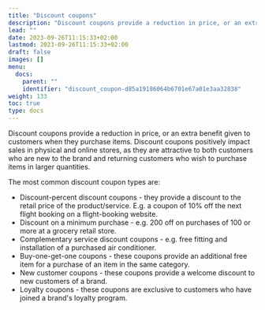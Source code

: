 ```yaml
---
title: "Discount coupons"
description: "Discount coupons provide a reduction in price, or an extra benefit given to customers when they purchase items."
lead: ""
date: 2023-09-26T11:15:33+02:00
lastmod: 2023-09-26T11:15:33+02:00
draft: false
images: []
menu:
  docs:
    parent: ""
    identifier: "discount_coupon-d85a19186064b6701e67a01e3aa32838"
weight: 133
toc: true
type: docs
---
```


Discount coupons provide a reduction in price, or an extra benefit given to customers when they purchase items. Discount coupons positively impact sales in physical and online stores, as they are attractive to both customers who are new to the brand and returning customers who wish to purchase items in larger quantities. 

The most common discount coupon types are: 

- Discount-percent discount coupons - they provide a discount to the retail price of the product/service. E.g. a coupon of 10% off the next flight booking on a flight-booking website. 
- Discount on a minimum purchase - e.g. 200 off on purchases of 100 or more at a grocery retail store. 
- Complementary service discount coupons - e.g. free fitting and installation of a purchased air conditioner. 
- Buy-one-get-one coupons - these coupons provide an additional free item for a purchase of an item in the same category.
- New customer coupons - these coupons provide a welcome discount to new customers of a brand.
- Loyalty coupons - these coupons are exclusive to customers who have joined a brand's loyalty program.

